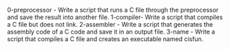 0-preprocessor - Write a script that runs a C file through the preprocessor and save the result into another file.
1-compiler- Write a script that compiles a C file but does not link.
2-assembler - Write a script that generates the assembly code of a C code and save it in an output file.
3-name - Write a script that compiles a C file and creates an executable named cisfun.
